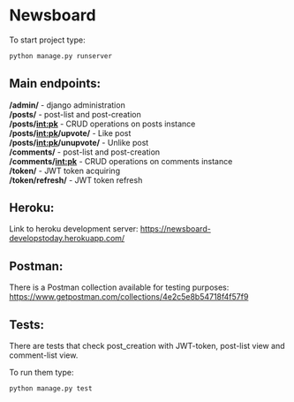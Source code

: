 # Newsboard

To start project type:
```sh
python manage.py runserver
```

## Main endpoints:  
**/admin/** - django administration  
**/posts/** - post-list and post-creation  
**/posts/<int:pk>** - CRUD operations on posts instance  
**/posts/<int:pk>/upvote/** - Like post  
**/posts/<int:pk>/unupvote/** - Unlike post  
**/comments/** - post-list and post-creation  
**/comments/<int:pk>** - CRUD operations on comments instance  
**/token/** - JWT token acquiring  
**/token/refresh/** - JWT token refresh  

## Heroku: 
Link to heroku development server: https://newsboard-developstoday.herokuapp.com/  

## Postman:  
There is a Postman collection available for testing purposes: https://www.getpostman.com/collections/4e2c5e8b54718f4f57f9  

## Tests:  
There are tests that check post_creation with JWT-token, post-list view and comment-list view.  

To run them type:
```sh
python manage.py test
```
